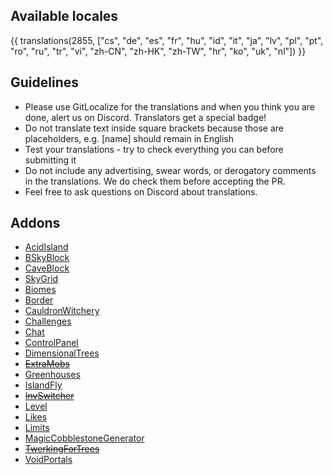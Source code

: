 ## Available locales

{{ translations(2855, ["cs", "de", "es", "fr", "hu", "id", "it", "ja", "lv", "pl", "pt", "ro", "ru", "tr", "vi", "zh-CN", "zh-HK", "zh-TW", "hr", "ko", "uk", "nl"]) }}

## Guidelines

* Please use GitLocalize for the translations and when you think you are done, alert us on Discord. Translators get a special badge!
* Do not translate text inside square brackets because those are placeholders, e.g. [name] should remain in English
* Test your translations - try to check everything you can before submitting it
* Do not include any advertising, swear words, or derogatory comments in the translations. We do check them before accepting the PR.
* Feel free to ask questions on Discord about translations.

## Addons
- [AcidIsland](/gamemodes/AcidIsland/#translations)
- [BSkyBlock](/gamemodes/BSkyBlock/#translations)
- [CaveBlock](/gamemodes/CaveBlock/#translations)
- [SkyGrid](/gamemodes/SkyGrid/#translations)
- [Biomes](/addons/Biomes/#translations)
- [Border](/addons/Border/#translations)
- [CauldronWitchery](/addons/CauldronWitchery/#translations)
- [Challenges](/addons/Challenges/#translations)
- [Chat](/addons/Chat/#translations)
- [ControlPanel](/addons/ControlPanel/#translations)
- [DimensionalTrees](/addons/DimensionalTrees/#translations)
- ~~[ExtraMobs](Addons)~~
- [Greenhouses](/addons/Greenhouses/#translations)
- [IslandFly](/addons/IslandFly/#translations)
- ~~[InvSwitcher](Addons)~~
- [Level](/addons/Level/#translations)
- [Likes](/addons/Likes/#translations)
- [Limits](/addons/Limits/#translations)
- [MagicCobblestoneGenerator](/addons/MagicCobblestoneGenerator/#translations)
- ~~[TwerkingForTrees](Addons)~~
- [VoidPortals](/addons/VoidPortals/#translations)
